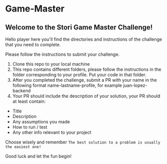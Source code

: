 # Game-Master

## Welcome to the Stori Game Master Challenge!

Hello player here you'll find the directories and instructions of the challenge that you need to complete.

Please follow the instructions to submit your challenge.

1. Clone this repo to your local machine
2. This repo contains different folders, please follow the instructions in the folder corresponding to your profile. Put your code in that folder.
3. After you completed the challenge, submit a PR with your name in the following format name-lastname-profile, for example juan-lopez-backend
4. Your PR should include the description of your solution, your PR should at least contain:

- Title
- Description
- Any assumptions you made 
- How to run / test
- Any other info relevant to your project

Choose wisely and remember `The best solution to a problem is usually the easiest one!`

Good luck and let the fun begin! 